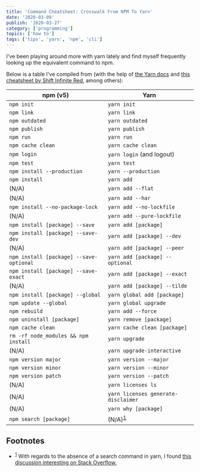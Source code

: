 ```yaml
---
title: 'Command Cheatsheet: Crosswalk From NPM To Yarn'
date: '2020-03-09'
publish: '2020-03-27'
category: ['programming']
topics: ['how to']
tags: ['tips', 'yarn', 'npm', 'cli']
---
```


I've been playing around more with yarn lately and find myself frequently looking up the equivalent command to npm.

Below is a table I've compiled from (with the help of [the Yarn docs](https://classic.yarnpkg.com/en/docs/migrating-from-npm/) and [this cheatsheet by Shift Infinite Red](https://shift.infinite.red/npm-vs-yarn-cheat-sheet-8755b092e5cc), among others):

| npm (v5)                                | Yarn                                            |
| --------------------------------------- | ----------------------------------------------- |
| `npm init`                              | `yarn init`                                     |
| `npm link`                              | `yarn link`                                     |
| `npm outdated`                          | `yarn outdated`                                 |
| `npm publish`                           | `yarn publish`                                  |
| `npm run`                               | `yarn run`                                      |
| `npm cache clean`                       | `yarn cache clean`                              |
| `npm login`                             | `yarn login` (and logout)                       |
| `npm test`                              | `yarn test`                                     |
| `npm install --production`              | `yarn --production`                             |
| `npm install`                           | `yarn add`                                      |
| (N/A)                                   | `yarn add --flat`                               |
| (N/A)                                   | `yarn add --har`                                |
| `npm install --no-package-lock`         | `yarn add --no-lockfile`                        |
| (N/A)                                   | `yarn add --pure-lockfile`                      |
| `npm install [package] --save`          | `yarn add [package]`                            |
| `npm install [package] --save-dev`      | `yarn add [package] --dev`                      |
| (N/A)                                   | `yarn add [package] --peer`                     |
| `npm install [package] --save-optional` | `yarn add [package] --optional`                 |
| `npm install [package] --save-exact`    | `yarn add [package] --exact`                    |
| (N/A)                                   | `yarn add [package] --tilde`                    |
| `npm install [package] --global`        | `yarn global add [package]`                     |
| `npm update --global`                   | `yarn global upgrade`                           |
| `npm rebuild`                           | `yarn add --force`                              |
| `npm uninstall [package]`               | `yarn remove [package]`                         |
| `npm cache clean`                       | `yarn cache clean [package]`                    |
| `rm -rf node_modules && npm install`    | `yarn upgrade`                                  |
| (N/A)                                   | `yarn upgrade-interactive`                      |
| `npm version major`                     | `yarn version --major`                          |
| `npm version minor`                     | `yarn version --minor`                          |
| `npm version patch`                     | `yarn version --patch`                          |
| (N/A)                                   | `yarn licenses ls`                              |
| (N/A)                                   | `yarn licenses generate-disclaimer`             |
| (N/A)                                   | `yarn why [package]`                            |
| `npm search [package]`                  | (N/A)<sup>[1](#footnotes)</sup><a id="fn1"></a> |

## Footnotes

-   <sup>[1](#fn1)</sup> With regards to the absence of a search command in yarn, I found [this discussion interesting on Stack Overflow.](https://stackoverflow.com/a/47823128)
